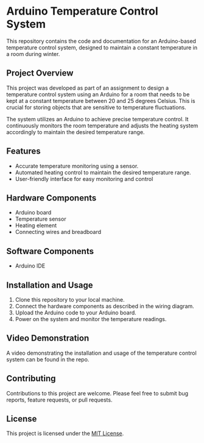 # Arduino Temperature Control System

This repository contains the code and documentation for an Arduino-based temperature control system, designed to maintain a constant temperature in a room during winter.

## Project Overview

This project was developed as part of an assignment to design a temperature control system using an Arduino for a room that needs to be kept at a constant temperature between 20 and 25 degrees Celsius. This is crucial for storing objects that are sensitive to temperature fluctuations.

The system utilizes an Arduino to achieve precise temperature control. It continuously monitors the room temperature and adjusts the heating system accordingly to maintain the desired temperature range.

## Features

* Accurate temperature monitoring using a sensor.
* Automated heating control to maintain the desired temperature range.
* User-friendly interface for easy monitoring and control 

## Hardware Components

* Arduino board 
* Temperature sensor 
* Heating element
* Connecting wires and breadboard

## Software Components

* Arduino IDE

## Installation and Usage

1. Clone this repository to your local machine.
2. Connect the hardware components as described in the wiring diagram.
3. Upload the Arduino code to your Arduino board.
4. Power on the system and monitor the temperature readings.

## Video Demonstration

A video demonstrating the installation and usage of the temperature control system can be found in the repo.

## Contributing

Contributions to this project are welcome. Please feel free to submit bug reports, feature requests, or pull requests.

## License

This project is licensed under the [MIT License](LICENSE).
